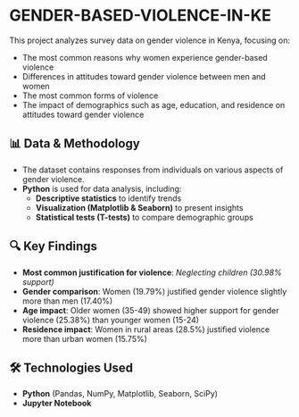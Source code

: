 # GENDER-BASED-VIOLENCE-IN-KE
This project analyzes survey data on gender violence in Kenya, focusing on:  
- The most common reasons why women experience gender-based violence  
- Differences in attitudes toward gender violence between men and women  
- The most common forms of violence  
- The impact of demographics such as age, education, and residence on attitudes toward gender violence  

## 📊 Data & Methodology  
- The dataset contains responses from individuals on various aspects of gender violence.  
- **Python** is used for data analysis, including:  
  - **Descriptive statistics** to identify trends  
  - **Visualization (Matplotlib & Seaborn)** to present insights  
  - **Statistical tests (T-tests)** to compare demographic groups  

## 🔍 Key Findings  
- **Most common justification for violence**: *Neglecting children (30.98% support)*  
- **Gender comparison**: Women (19.79%) justified gender violence slightly more than men (17.40%)  
- **Age impact**: Older women (35-49) showed higher support for gender violence (25.38%) than younger women (15-24)  
- **Residence impact**: Women in rural areas (28.5%) justified violence more than urban women (15.75%)  

## 🛠️ Technologies Used  
- **Python** (Pandas, NumPy, Matplotlib, Seaborn, SciPy)  
- **Jupyter Notebook**  
